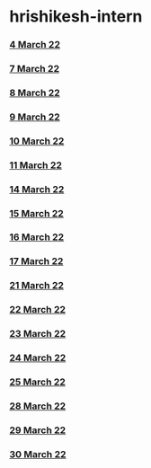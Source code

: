 # hrishikesh-intern

### [4 March 22](https://github.com/sp18-interns/hrishikesh-intern/tree/main/4th%20march%2022)

### [7 March 22](https://github.com/sp18-interns/hrishikesh-intern/tree/main/7th%20march%2022)

### [8 March 22](https://github.com/sp18-interns/hrishikesh-intern/tree/main/8th%20march%2022)

### [9 March 22](https://github.com/sp18-interns/hrishikesh-intern/tree/main/9th%20march%2022)

### [10 March 22](https://github.com/sp18-interns/hrishikesh-intern/tree/main/10th%20march%2022)

### [11 March 22](https://github.com/sp18-interns/hrishikesh-intern/tree/main/11th%20march%2022)

### [14 March 22](https://github.com/sp18-interns/hrishikesh-intern/tree/main/14th%20march%2022)

### [15 March 22](https://github.com/sp18-interns/hrishikesh-intern/tree/main/15th%20march%2022)

### [16 March 22](https://github.com/sp18-interns/hrishikesh-intern/tree/main/16th%20march%2022)

### [17 March 22](https://github.com/sp18-interns/hrishikesh-intern/tree/main/17th%20march%2022)

### [21 March 22](https://github.com/sp18-interns/hrishikesh-intern/tree/main/21%20March%2022)

### [22 March 22](https://github.com/sp18-interns/hrishikesh-intern/tree/main/22%20March%2022)

### [23 March 22](https://github.com/sp18-interns/hrishikesh-intern/tree/main/23%20March%2022)

### [24 March 22](https://github.com/sp18-interns/hrishikesh-intern/tree/main/24%20March%2022)

### [25 March 22](https://github.com/sp18-interns/hrishikesh-intern/tree/main/25%20March%2022)

### [28 March 22](https://github.com/sp18-interns/hrishikesh-intern/tree/main/28%20%20March%2022)

### [29 March 22](https://github.com/sp18-interns/hrishikesh-intern/tree/main/29%20%20March%2022)

### [30 March 22](https://github.com/sp18-interns/hrishikesh-intern/tree/main/30%20%20March%2022)



